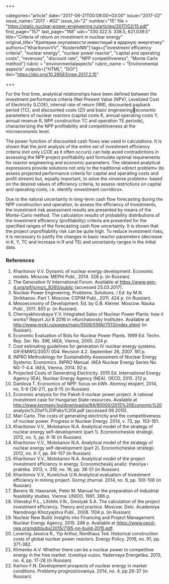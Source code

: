 +++

categories="article"
date="2017-06-21T00:09:00+03:00"
issue="2017-02"
issue_name="2017 - #02"
issue_id="2"
number="15"
file = "https://static.nuclear-power-engineering.ru/articles/2017/02/15.pdf"
first_page="157"
last_page="168"
udc="330.322.5: 338.5, 621.039.5"
title="Criteria of return on investment in nuclear energy"
original_title="Критерии окупаемости инвестиций в ядерную энергетику"
authors=["KharitonovVV", "KosterinNN"]
tags=["investment efficiency criteria", "nuclear energy", "nuclear power reactor", "capital and operating costs", "revenues", "discount rate", "NPP competitiveness", "Monte Carlo method"]
rubric = "environmentalaspects"
rubric_name = "Environmental aspects"
outputs=["HTML", "DOI"]
doi="https://doi.org/10.26583/npe.2017.2.15"

+++

For the first time, analytical relationships have been defined between the investment performance criteria (Net Present Value (NPV), Levelized Cost of Electricity (LCOE), internal rate of return (IRR), discounted payback period (TC), and discounted costs (Z)) and basic engineeringeconomic parameters of nuclear reactors (capital costs K, annual operating costs Y, annual revenue R, NPP construction TC and operation TE periods), characterizing the NPP profitability and competitiveness at the microeconomic level.

The power function of discounted cash flows was used in calculations. It is shown that the joint analysis of the entire set of investment efficiency criteria (not only LCOE as it often occurs) can help avoid contradictions in assessing the NPP project profitability and formulate optimal requirements for reactor engineering and economic parameters. The obtained analytical expressions provide solutions not only to the traditional «direct problem» (to assess projected performance criteria for capital and operating costs and profit stream) but, equally important, to solve the «inverse problem»: based on the desired values of efficiency criteria, to assess restrictions on capital and operating costs, i.e. identify «investment corridors».

Due to the natural uncertainty in long-term cash flow forecasting during the NPP construction and operation, to assess the efficiency of investments, the investment risk assessment results are presented by means of the Monte-Carlo method. The calculation results of probability distributions of the investment efficiency (profitability) criteria are presented for the specified ranges of the forecasting cash flow uncertainty. It is shown that the project unprofitability risk can be quite high. To reduce investment risks, it is necessary to justify the changes in basic reactor parameters (decrease in K, Y, TC and increase in R and TE) and uncertainty ranges in the initial data.

### References

1. Kharitonov V.V. Dynamic of nuclear energy development. Economic models. Moscow. MEPhI Publ., 2014. 328 р. (in Russian).
2. The Generation IV International Forum. Available at https://www.gen-4.org/gif/jcms/c_9260/public (accessed 25.03.2017).
3. Nuclear Power Engineering. Problems. Solutions. / Ed. by M.N. Strikhanov. Part 1. Moscow. CSPiM Publ., 2011. 424 p. (in Russian).
4. Mesoeconomy of Development. Ed. by G.B. Kleiner. Moscow. Nauka Publ., 2011. 805 p. (in Russian).
5. Chernyakhovskaya Y.V. Integrated Sales of Nuclear Power Plants: how it works? Report Jul 8 2016 in «Kurchatovsky Institute». Available at http://www.nrcki.ru/pages/main/5509/5566/7513/index.shtml (in Russian).
6. Economic Evaluation of Bids for Nuclear Power Plants. 1999 Ed. Techn. Rep. Ser. No. 396, IAEA, Vienna, 2000. 224 p.
7. Cost estimating guidelines for generation IV nuclear energy systems. GIF/EMWG/2007/ 004. Revision 4.2. September 26, 2007. 181 p.
8. INPRO Methodology for Sustainability Assessment of Nuclear Energy Systems: Economics. INPRO Manual. IAEA Nuclear Energy Series No. NG-T-4.4. IAEA, Vienna, 2014. 92 p.
9. Projected Costs of Generating Electricity. 2015 Ed. International Energy Agency (IEA), Nuclear Energy Agency (NEA). OECD, 2015. 212 p.
10. Danilova T. Economics of NPP: focus on kWh. Atomnyj ekspert, 2014, no. 5-6 (26-27), pр.9-15 (in Russian).
11. Economic analysis for the Paksh II nuclear power project. A rational investment case for Hungarian State resources. Available at http://www.kormany.hu/download/a/84/90000/2015%20Economic%20 analysis%20of%20Paks%20II.pdf (accessed 09.2015).
12. Mari Carlo. The costs of generating electricity and the competitiveness of nuclear power. Progress in Nuclear Energy. 2014, v. 73, pр. 153-161.
13. Kharitonov V.V., Molokanov N.A. Analytical model of the strategy of nuclear energy self-development (part 1). Economicheskie strategii. 2012, no. 5, рр. 6-16 (in Russian).
14. Kharitonov V.V., Molokanov N.A. Analytical model of the strategy of nuclear energy self-development (part 2). Economicheskie strategii. 2012, no. 6-7, рр. 94-107 (in Russian).
15. Kharitonov V.V., Molokanov N.A. Analytical model of the project investment efficiency in energy. Economicheskij analiz: theoriya i praktika. 2013, v. 319, no. 16, pр. 38-51 (in Russian).
16. Kharitonov V.V., Kurelchuk U.N.Analytical evaluation of investment efficiency in mining project. Gornyj zhurnal. 2014, no. 9, pр. 100-106 (in Russian).
17. Berens W. Hawranek, Peter M. Manual for the preparation of industrial feasibility studies. Vienna: UNIDO, 1991. 386 р.
18. Vilenskyi P.L., Lifshits V.N., Smolyak S.A. The calculation of the project investment efficiency. Theory and practice. Moscow. Delo. Academiya Narodnogo Khozyajstva Publ., 2008. 1104 p. (in Russian)
19. Nuclear New Build: Insights into Financing and Project Management. Nuclear Energy Agency, 2015. 248 p. Available at https://www.oecd-nea.org/ndd/pubs/2015/7195-nn-build-2015.pdf.
20. Lovering Jessica R., Yip Arthur, Nordhaus Ted. Historical construction costs of global nuclear power reactors. Energy Policy. 2016, no. 91, рр. 371-382.
21. Klimenko A.V. Whether there can be a nuclear power to competitive energy in the free market. Izvestiya vuzov. Yadernaya Energetika. 2013, no. 4, pp. 17-28 (in Russian).
22. Karhov F.N. Development prospects of nuclear energy in market conditions. Problemy prognozirovaniya. 2014, no. 4, pр.26-37 (in Russian).